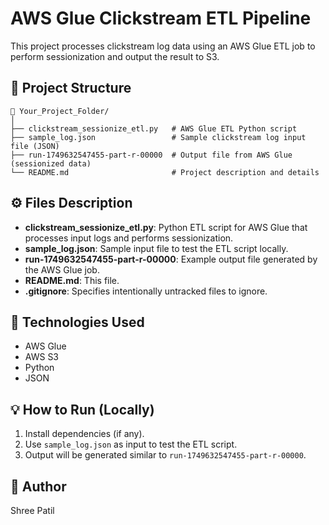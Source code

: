 
# AWS Glue Clickstream ETL Pipeline

This project processes clickstream log data using an AWS Glue ETL job to perform sessionization and output the result to S3.

## 📁 Project Structure

```
📂 Your_Project_Folder/
│
├── clickstream_sessionize_etl.py   # AWS Glue ETL Python script
├── sample_log.json                 # Sample clickstream log input file (JSON)
├── run-1749632547455-part-r-00000  # Output file from AWS Glue (sessionized data)
└── README.md                       # Project description and details
```

## ⚙️ Files Description

- **clickstream_sessionize_etl.py**: Python ETL script for AWS Glue that processes input logs and performs sessionization.
- **sample_log.json**: Sample input file to test the ETL script locally.
- **run-1749632547455-part-r-00000**: Example output file generated by the AWS Glue job.
- **README.md**: This file.
- **.gitignore**: Specifies intentionally untracked files to ignore.

## 🚀 Technologies Used
- AWS Glue
- AWS S3
- Python
- JSON

## 💡 How to Run (Locally)
1. Install dependencies (if any).
2. Use `sample_log.json` as input to test the ETL script.
3. Output will be generated similar to `run-1749632547455-part-r-00000`.

## 🌟 Author
Shree Patil
